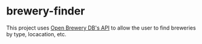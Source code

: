 # brewery-finder

This project uses [Open Brewery DB's API](https://api.openbrewerydb.org/breweries) to allow the user to find breweries by type, locacation, etc. 
